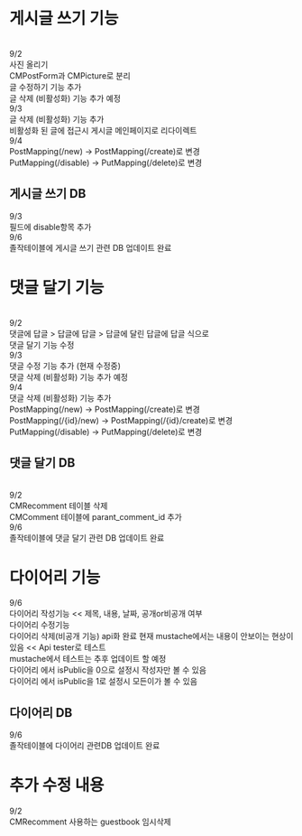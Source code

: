 <h1>게시글 쓰기 기능</h1><br>
9/2<br>
사진 올리기<br>
CMPostForm과 CMPicture로 분리<br>
글 수정하기 기능 추가<br>
글 삭제 (비활성화) 기능 추가 예정<br>
9/3<br>
글 삭제 (비활성화) 기능 추가<br>
비활성화 된 글에 접근시 게시글 메인페이지로 리다이렉트<br>
9/4<br>
PostMapping(/new) -> PostMapping(/create)로 변경<br>
PutMapping(/disable) -> PutMapping(/delete)로 변경<br>

<h2>게시글 쓰기 DB</h2>
9/3<br>
필드에 disable항목 추가<br>
9/6<br>
졸작테이블에 게시글 쓰기 관련 DB 업데이트 완료<br>

<h1>댓글 달기 기능</h1><br>
9/2<br>
댓글에 답글 > 답글에 답글 > 답글에 달린 답글에 답글 식으로<br>
댓글 달기 기능 수정<br>
9/3<br>
댓글 수정 기능 추가 (현재 수정중)<br>
댓글 삭제 (비활성화) 기능 추가 예정<br>
9/4<br>
댓글 삭제 (비활성화) 기능 추가<br>
PostMapping(/new) -> PostMapping(/create)로 변경<br>
PostMapping(/{id}/new) -> PostMapping(/{id}/create)로 변경<br>
PutMapping(/disable) -> PutMapping(/delete)로 변경<br>

<h2>댓글 달기 DB</h2><br>
9/2<br>
CMRecomment 테이블 삭제<br>
CMComment 테이블에 parant_comment_id 추가<br>
9/6<br>
졸작테이블에 댓글 달기 관련 DB 업데이트 완료<br>

<h1>다이어리 기능</h1>
9/6<br>
다이어리 작성기능 << 제목, 내용, 날짜, 공개or비공개 여부 <br>
다이어리 수정기능<br>
다이어리 삭제(비공개 기능) api화 완료
현재 mustache에서는 내용이 안보이는 현상이있음 << Api tester로 테스트<br>
mustache에서 테스트는 추후 업데이트 할 예정<br>
다이어리 에서 isPublic을 0으로 설정시 작성자만 볼 수 있음<br>
다이어리 에서 isPublic을 1로 설정시 모든이가 볼 수 있음<br>

<h2>다이어리 DB</h2>
9/6<br>
졸작테이블에 다이어리 관련DB 업데이트 완료<br>

<h1>추가 수정 내용</h1>
9/2<br>
CMRecomment 사용하는 guestbook 임시삭제
